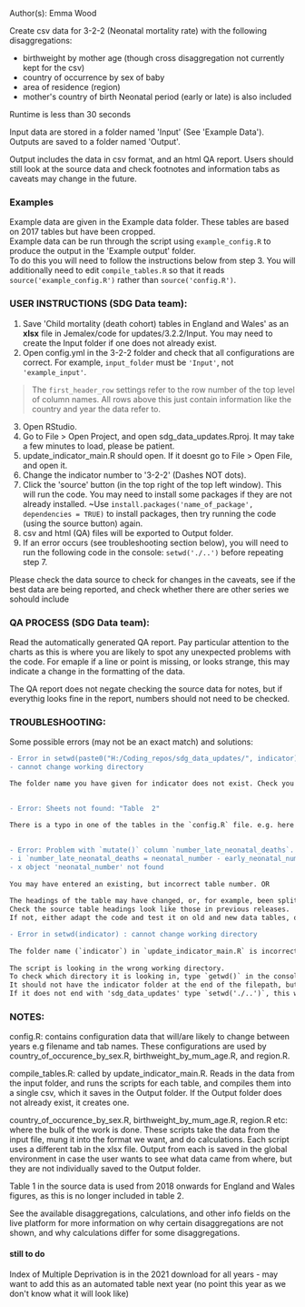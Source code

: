 Author(s): Emma Wood

Create csv data for 3-2-2 (Neonatal mortality rate) with the following disaggregations:
- birthweight by mother age (though cross disaggregation not currently kept for the csv)
- country of occurrence by sex of baby
- area of residence (region)
- mother's country of birth
Neonatal period (early or late) is also included

Runtime is less than 30 seconds

Input data are stored in a folder named 'Input' (See 'Example Data'). Outputs are saved to a folder named 'Output'. 

Output includes the data in csv format, and an html QA report. Users should still look at the source data and check footnotes and information tabs as caveats may change in the future.  
  
### Examples
Example data are given in the Example data folder. These tables are based on 2017 tables but have been cropped.  
Example data can be run through the script using `example_config.R` to produce the output in the 'Example output' folder.  
To do this you will need to follow the instructions below from step 3. You will additionally need to edit `compile_tables.R` so that it reads `source('example_config.R')` rather
than `source('config.R')`.  
        
### USER INSTRUCTIONS (SDG Data team): 

1) Save 'Child mortality (death cohort) tables in England and Wales' as an **xlsx** file in Jemalex/code for updates/3.2.2/Input. You may need to create the Input folder if one does not already exist.
2) Open config.yml in the 3-2-2 folder and check that all configurations are correct. For example, `input_folder` must be `'Input'`, not `'example_input'`.  
> The `first_header_row` settings refer to the row number of the top level of column names. All rows above this just contain information like the country and year the data refer to.
3) Open RStudio.
4) Go to File > Open Project, and open sdg_data_updates.Rproj. It may take a few minutes to load, please be patient. 
5) update_indicator_main.R should open. If it doesnt go to File > Open File, and open it.
6) Change the indicator number to '3-2-2' (Dashes NOT dots).
7) Click the 'source' button (in the top right of the top left window). This will run the code. You may need to install some packages if they are not already installed. ~Use `install.packages('name_of_package', dependencies = TRUE)` to install packages, then try running the code (using the source button) again.
8) csv and html (QA) files will be exported to Output folder.
9) If an error occurs (see troubleshooting section below), you will need to run the following code in the console: `setwd('./..')` before repeating step 7.

Please check the data source to check for changes in the caveats, see if the best data are being reported, and check whether there are other series we sohould include

### QA PROCESS (SDG Data team):
Read the automatically generated QA report. Pay particular attention to the charts as this is where you are likely to spot any unexpected problems with the code. For
emaple if a line or point is missing, or looks strange, this may indicate a change in the formatting of the data.

The QA report does not negate checking the source data for notes, but if everythig looks fine in the report, numbers should not need to be checked.

### TROUBLESHOOTING:
Some possible errors (may not be an exact match) and solutions:    
    
```diff
- Error in setwd(paste0("H:/Coding_repos/sdg_data_updates/", indicator)): 
- cannot change working directory

The folder name you have given for indicator does not exist. Check you are using '-' not '.' between the numbers.  
  
```  
  
```diff
- Error: Sheets not found: "Table  2"  
  
There is a typo in one of the tables in the `config.R` file. e.g. here there is an extra space.
  
```
  
```diff
- Error: Problem with `mutate()` column `number_late_neonatal_deaths`.
- i `number_late_neonatal_deaths = neonatal_number - early_neonatal_number`.
- x object 'neonatal_number' not found  
  
You may have entered an existing, but incorrect table number. OR    
  
The headings of the table may have changed, or, for example, been split over multiple cells. 
Check the source table headings look like those in previous releases. 
If not, either adapt the code and test it on old and new data tables, or edit the excel file (the former is recommended).  

```
  
```diff
- Error in setwd(indicator) : cannot change working directory
  
The folder name (`indicator`) in `update_indicator_main.R` is incorrectly typed. OR    
  
The script is looking in the wrong working directory. 
To check which directory it is looking in, type `getwd()` in the console and hit enter.
It should not have the indicator folder at the end of the filepath, but should end with 'sdg_data_updates'. 
If it does not end with 'sdg_data_updates' type `setwd('./..')`, this will make R look in the directory above.

```


### NOTES:
	
config.R: contains configuration data that will/are likely to change between years e.g filename and tab names.
	These configurations are used by country_of_occurence_by_sex.R, birthweight_by_mum_age.R, and region.R.  
	
compile_tables.R: called by update_indicator_main.R.
	Reads in the data from the input folder, and runs the scripts for each table, and compiles them into a single csv, 
	which it saves in the Output folder.  If the Output folder does not already exist, it creates one.  
	
country_of_occurence_by_sex.R, birthweight_by_mum_age.R, region.R etc: where the bulk of the work is done.
	These scripts take the data from the input file, mung it into the format we want, and do calculations.
	Each script uses a different tab in the xlsx file. Output from each is saved in the global environment
	in case the user wants to see what data came from where, but they are not individually saved to the Output folder.
  
Table 1 in the source data is used from 2018 onwards for England and Wales figures, as this is no longer included in table 2.
  
See the available disaggregations, calculations, and other info fields on the live platform for more information on why certain disaggregations are not shown, and why calculations differ for some disaggregations.  
#### still to do
Index of Multiple Deprivation is in the 2021 download for all years - may want to add
this as an automated table next year (no point this year as we don't know what it will look like)
